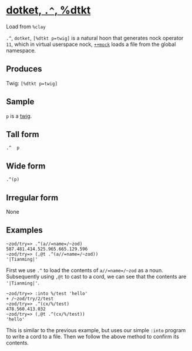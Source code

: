 [dotket, `.^`, %dtkt](#dtkt)
============================

Load from `%clay`

`.^`, `dotket`, `[%dtkt p=twig]` is a natural hoon that generates nock
operator `11`, which in virtual userspace nock, [`++mock`]() loads a
file from the global namespace.

Produces
--------

Twig: `[%dtkt p=twig]`

Sample
------

`p` is a [twig]().

Tall form
---------

    .^  p

Wide form
---------

    .^(p)

Irregular form
--------------

None

Examples
--------

    ~zod/try=> .^(a//=name=/~zod)
    587.481.414.525.965.665.129.596
    ~zod/try=> (,@t .^(a//=name=/~zod))
    '|Tianming|'

First we use `.^` to load the contents of `a//=name=/~zod` as a noun.
Subsequently using `,@t` to cast to a cord, we can see that the contents
are `'|Tianming|'`.

    ~zod/try=> :into %/test 'hello'
    + /~zod/try/2/test
    ~zod/try=> .^(cx/%/test)
    478.560.413.032
    ~zod/try=> (,@t .^(cx/%/test))
    'hello'

This is similar to the previous example, but uses our simple `:into`
program to write a cord to a file. Then we follow the above method to
confirm its contents.
